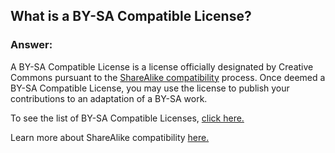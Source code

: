 ## What is a BY-SA Compatible License?

### Answer:

A BY-SA Compatible License is a license officially designated by Creative Commons pursuant to the [ShareAlike compatibility](https://wiki.creativecommons.org/ShareAlike_compatibility_criteria) process. Once deemed a BY-SA Compatible License, you may use the license to publish your contributions to an adaptation of a BY-SA work. 

To see the list of BY-SA Compatible Licenses, [click here.](https://creativecommons.org/compatiblelicenses) 

Learn more about ShareAlike compatibility [here.](https://wiki.creativecommons.org/ShareAlike_compatibility)
